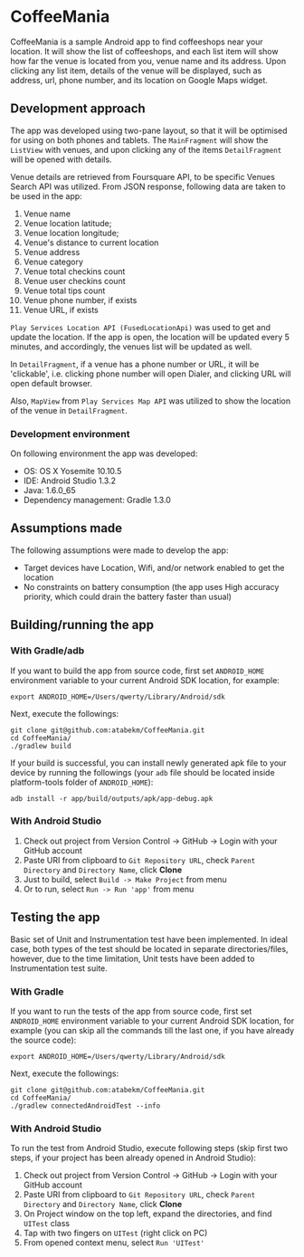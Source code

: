 # CoffeeMania

CoffeeMania is a sample Android app to find coffeeshops near your location. It will show the list
of coffeeshops, and each list item will show how far the venue is located from you, venue name
and its address. Upon clicking any list item, details of the venue will be displayed, such as
address, url, phone number, and its location on Google Maps widget.

## Development approach

The app was developed using two-pane layout, so that it will be optimised for using on both
phones and tablets. The `MainFragment` will show the `ListView` with venues, and upon clicking any of
the items `DetailFragment` will be opened with details.

Venue details are retrieved from Foursquare API, to be specific Venues Search API was utilized. From
JSON response, following data are taken to be used in the app:

1. Venue name
2. Venue location latitude;
3. Venue location longitude;
4. Venue's distance to current location
5. Venue address
6. Venue category
7. Venue total checkins count
8. Venue user checkins count
9. Venue total tips count
10. Venue phone number, if exists
11. Venue URL, if exists

`Play Services Location API (FusedLocationApi)` was used to get and update the location. If the app
is open, the location will be updated every 5 minutes, and accordingly, the venues list will be
updated as well.

In `DetailFragment`, if a venue has a phone number or URL, it will be 'clickable', i.e. clicking
phone number will open Dialer, and clicking URL will open default browser.

Also, `MapView` from `Play Services Map API` was utilized to show the location of the venue in
`DetailFragment`.

### Development environment

On following environment the app was developed:

* OS: OS X Yosemite 10.10.5
* IDE: Android Studio 1.3.2
* Java: 1.6.0_65
* Dependency management: Gradle 1.3.0

## Assumptions made

The following assumptions were made to develop the app:

* Target devices have Location, Wifi, and/or network enabled to get the location
* No constraints on battery consumption (the app uses High accuracy priority, which could drain the
battery faster than usual)

## Building/running the app
### With Gradle/adb

If you want to build the app from source code, first set `ANDROID_HOME` environment variable to your
current Android SDK location, for example:

    export ANDROID_HOME=/Users/qwerty/Library/Android/sdk

Next, execute the followings:

    git clone git@github.com:atabekm/CoffeeMania.git
    cd CoffeeMania/
    ./gradlew build

If your build is successful, you can install newly generated apk file to your device by running
the followings (your `adb` file should be located inside platform-tools folder of `ANDROID_HOME`):

    adb install -r app/build/outputs/apk/app-debug.apk

### With Android Studio
1. Check out project from Version Control -> GitHub -> Login with your GitHub account
2. Paste URI from clipboard to `Git Repository URL`, check `Parent Directory` and `Directory Name`,
click **Clone**
3. Just to build, select `Build -> Make Project` from menu
4. Or to run, select `Run -> Run 'app'` from menu

## Testing the app

Basic set of Unit and Instrumentation test have been implemented. In ideal case, both types of the
test should be located in separate directories/files, however, due to the time limitation, Unit
tests have been added to Instrumentation test suite.

### With Gradle

If you want to run the tests of the app from source code, first set `ANDROID_HOME` environment
variable to your current Android SDK location, for example (you can skip all the commands till the
last one, if you have already the source code):

    export ANDROID_HOME=/Users/qwerty/Library/Android/sdk

Next, execute the followings:

    git clone git@github.com:atabekm/CoffeeMania.git
    cd CoffeeMania/
    ./gradlew connectedAndroidTest --info

### With Android Studio

To run the test from Android Studio, execute following steps (skip first two steps, if your project
has been already opened in Android Studio):

1. Check out project from Version Control -> GitHub -> Login with your GitHub account
2. Paste URI from clipboard to `Git Repository URL`, check `Parent Directory` and `Directory Name`,
click **Clone**
3. On Project window on the top left, expand the directories, and find `UITest` class
4. Tap with two fingers on `UITest` (right click on PC)
5. From opened context menu, select `Run 'UITest'`